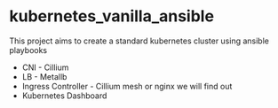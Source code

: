# kubernetes_vanilla_ansible
This project aims to create a standard kubernetes cluster using ansible playbooks

* CNI - Cillium
* LB - Metallb
* Ingress Controller - Cillium mesh or nginx we will find out
* Kubernetes Dashboard